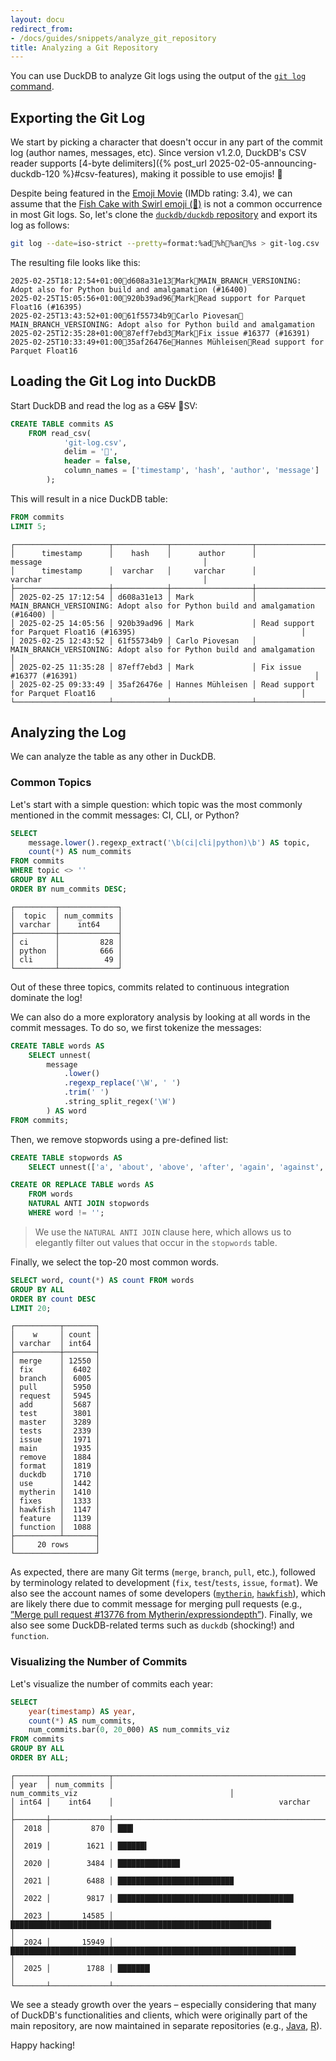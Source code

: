 ```yaml
---
layout: docu
redirect_from:
- /docs/guides/snippets/analyze_git_repository
title: Analyzing a Git Repository
---
```


You can use DuckDB to analyze Git logs using the output of the [`git log` command](https://git-scm.com/docs/git-log).

## Exporting the Git Log

We start by picking a character that doesn't occur in any part of the commit log (author names, messages, etc).
Since version v1.2.0, DuckDB's CSV reader supports [4-byte delimiters]({% post_url 2025-02-05-announcing-duckdb-120 %}#csv-features), making it possible to use emojis! 🎉

Despite being featured in the [Emoji Movie](https://www.imdb.com/title/tt4877122/) (IMDb rating: 3.4),
we can assume that the [Fish Cake with Swirl emoji (🍥)](https://emojipedia.org/fish-cake-with-swirl) is not a common occurrence in most Git logs.
So, let's clone the [`duckdb/duckdb` repository](https://github.com/duckdb/duckdb) and export its log as follows:

```bash
git log --date=iso-strict --pretty=format:%ad🍥%h🍥%an🍥%s > git-log.csv
```

The resulting file looks like this:

```text
2025-02-25T18:12:54+01:00🍥d608a31e13🍥Mark🍥MAIN_BRANCH_VERSIONING: Adopt also for Python build and amalgamation (#16400)
2025-02-25T15:05:56+01:00🍥920b39ad96🍥Mark🍥Read support for Parquet Float16 (#16395)
2025-02-25T13:43:52+01:00🍥61f55734b9🍥Carlo Piovesan🍥MAIN_BRANCH_VERSIONING: Adopt also for Python build and amalgamation
2025-02-25T12:35:28+01:00🍥87eff7ebd3🍥Mark🍥Fix issue #16377 (#16391)
2025-02-25T10:33:49+01:00🍥35af26476e🍥Hannes Mühleisen🍥Read support for Parquet Float16
```

## Loading the Git Log into DuckDB

Start DuckDB and read the log as a <s>CSV</s> 🍥SV:

```sql
CREATE TABLE commits AS 
    FROM read_csv(
            'git-log.csv',
            delim = '🍥',
            header = false,
            column_names = ['timestamp', 'hash', 'author', 'message']
        );
```

This will result in a nice DuckDB table:

```sql
FROM commits
LIMIT 5;
```

```text
┌─────────────────────┬────────────┬──────────────────┬───────────────────────────────────────────────────────────────────────────────┐
│      timestamp      │    hash    │      author      │                                    message                                    │
│      timestamp      │  varchar   │     varchar      │                                    varchar                                    │
├─────────────────────┼────────────┼──────────────────┼───────────────────────────────────────────────────────────────────────────────┤
│ 2025-02-25 17:12:54 │ d608a31e13 │ Mark             │ MAIN_BRANCH_VERSIONING: Adopt also for Python build and amalgamation (#16400) │
│ 2025-02-25 14:05:56 │ 920b39ad96 │ Mark             │ Read support for Parquet Float16 (#16395)                                     │
│ 2025-02-25 12:43:52 │ 61f55734b9 │ Carlo Piovesan   │ MAIN_BRANCH_VERSIONING: Adopt also for Python build and amalgamation          │
│ 2025-02-25 11:35:28 │ 87eff7ebd3 │ Mark             │ Fix issue #16377 (#16391)                                                     │
│ 2025-02-25 09:33:49 │ 35af26476e │ Hannes Mühleisen │ Read support for Parquet Float16                                              │
└─────────────────────┴────────────┴──────────────────┴───────────────────────────────────────────────────────────────────────────────┘
```

## Analyzing the Log

We can analyze the table as any other in DuckDB.

### Common Topics

Let's start with a simple question: which topic was the most commonly mentioned in the commit messages: CI, CLI, or Python?

```sql
SELECT
    message.lower().regexp_extract('\b(ci|cli|python)\b') AS topic,
    count(*) AS num_commits
FROM commits
WHERE topic <> ''
GROUP BY ALL
ORDER BY num_commits DESC;
```

```text
┌─────────┬─────────────┐
│  topic  │ num_commits │
│ varchar │    int64    │
├─────────┼─────────────┤
│ ci      │         828 │
│ python  │         666 │
│ cli     │          49 │
└─────────┴─────────────┘
```

Out of these three topics, commits related to continuous integration dominate the log!

We can also do a more exploratory analysis by looking at all words in the commit messages.
To do so, we first tokenize the messages:

```sql
CREATE TABLE words AS
    SELECT unnest(
        message
            .lower()
            .regexp_replace('\W', ' ')
            .trim(' ')
            .string_split_regex('\W')
        ) AS word    
FROM commits;
```

Then, we remove stopwords using a pre-defined list:

```sql
CREATE TABLE stopwords AS
    SELECT unnest(['a', 'about', 'above', 'after', 'again', 'against', 'all', 'am', 'an', 'and', 'any', 'are', 'as', 'at', 'be', 'because', 'been', 'before', 'being', 'below', 'between', 'both', 'but', 'by', 'can', 'did', 'do', 'does', 'doing', 'don', 'down', 'during', 'each', 'few', 'for', 'from', 'further', 'had', 'has', 'have', 'having', 'he', 'her', 'here', 'hers', 'herself', 'him', 'himself', 'his', 'how', 'i', 'if', 'in', 'into', 'is', 'it', 'its', 'itself', 'just', 'me', 'more', 'most', 'my', 'myself', 'no', 'nor', 'not', 'now', 'of', 'off', 'on', 'once', 'only', 'or', 'other', 'our', 'ours', 'ourselves', 'out', 'over', 'own', 's', 'same', 'she', 'should', 'so', 'some', 'such', 't', 'than', 'that', 'the', 'their', 'theirs', 'them', 'themselves', 'then', 'there', 'these', 'they', 'this', 'those', 'through', 'to', 'too', 'under', 'until', 'up', 'very', 'was', 'we', 'were', 'what', 'when', 'where', 'which', 'while', 'who', 'whom', 'why', 'will', 'with', 'you', 'your', 'yours', 'yourself', 'yourselves']) AS word;

CREATE OR REPLACE TABLE words AS
    FROM words
    NATURAL ANTI JOIN stopwords
    WHERE word != '';
```

> We use the `NATURAL ANTI JOIN` clause here, which allows us to elegantly filter out values that occur in the `stopwords` table.

Finally, we select the top-20 most common words.

```sql
SELECT word, count(*) AS count FROM words
GROUP BY ALL
ORDER BY count DESC
LIMIT 20;
```

```text
┌──────────┬───────┐
│    w     │ count │
│ varchar  │ int64 │
├──────────┼───────┤
│ merge    │ 12550 │
│ fix      │  6402 │
│ branch   │  6005 │
│ pull     │  5950 │
│ request  │  5945 │
│ add      │  5687 │
│ test     │  3801 │
│ master   │  3289 │
│ tests    │  2339 │
│ issue    │  1971 │
│ main     │  1935 │
│ remove   │  1884 │
│ format   │  1819 │
│ duckdb   │  1710 │
│ use      │  1442 │
│ mytherin │  1410 │
│ fixes    │  1333 │
│ hawkfish │  1147 │
│ feature  │  1139 │
│ function │  1088 │
├──────────┴───────┤
│     20 rows      │
└──────────────────┘
```

As expected, there are many Git terms (`merge`, `branch`, `pull`, etc.), followed by terminology related to development (`fix`, `test`/`tests`, `issue`, `format`).
We also see the account names of some developers ([`mytherin`](https://github.com/Mytherin), [`hawkfish`](https://github.com/hawkfish)), which are likely there due to commit message for merging pull requests (e.g., [”Merge pull request #13776 from Mytherin/expressiondepth”](https://github.com/duckdb/duckdb/commit/4d18b9d05caf88f0420dbdbe03d35a0faabf4aa7)).
Finally, we also see some DuckDB-related terms such as `duckdb` (shocking!) and `function`.

### Visualizing the Number of Commits

Let's visualize the number of commits each year:

```sql
SELECT
    year(timestamp) AS year,
    count(*) AS num_commits,
    num_commits.bar(0, 20_000) AS num_commits_viz
FROM commits
GROUP BY ALL
ORDER BY ALL;
```

```text
┌───────┬─────────────┬──────────────────────────────────────────────────────────────────────────────────┐
│ year  │ num_commits │                                 num_commits_viz                                  │
│ int64 │    int64    │                                     varchar                                      │
├───────┼─────────────┼──────────────────────────────────────────────────────────────────────────────────┤
│  2018 │         870 │ ███▍                                                                             │
│  2019 │        1621 │ ██████▍                                                                          │
│  2020 │        3484 │ █████████████▉                                                                   │
│  2021 │        6488 │ █████████████████████████▉                                                       │
│  2022 │        9817 │ ███████████████████████████████████████▎                                         │
│  2023 │       14585 │ ██████████████████████████████████████████████████████████▎                      │
│  2024 │       15949 │ ███████████████████████████████████████████████████████████████▊                 │
│  2025 │        1788 │ ███████▏                                                                         │
└───────┴─────────────┴──────────────────────────────────────────────────────────────────────────────────┘
```

We see a steady growth over the years –
especially considering that many of DuckDB's functionalities and clients, which were originally part of the main repository, are now maintained in separate repositories
(e.g., [Java](https://github.com/duckdb/duckdb-java), [R](https://github.com/duckdb/duckdb-r)).

Happy hacking!